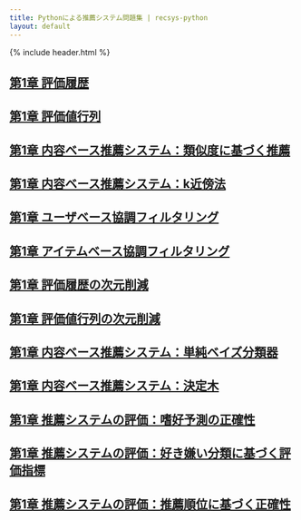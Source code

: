 ```yaml
---
title: Pythonによる推薦システム問題集 | recsys-python
layout: default
---
```


{% include header.html %}

## [第1章 評価履歴](chap01.md)

## [第1章 評価値行列](chap02.md)

## [第1章 内容ベース推薦システム：類似度に基づく推薦](chap03.md)

## [第1章 内容ベース推薦システム：k近傍法](chap04.md)

## [第1章 ユーザベース協調フィルタリング](chap05.md)

## [第1章 アイテムベース協調フィルタリング](chap06.md)

## [第1章 評価履歴の次元削減](chap07.md)

## [第1章 評価値行列の次元削減](chap08.md)

## [第1章 内容ベース推薦システム：単純ベイズ分類器](chap09.md)

## [第1章 内容ベース推薦システム：決定木](chap10.md)

## [第1章 推薦システムの評価：嗜好予測の正確性](chap11.md)

## [第1章 推薦システムの評価：好き嫌い分類に基づく評価指標](chap12.md)

## [第1章 推薦システムの評価：推薦順位に基づく正確性](chap13.md)

